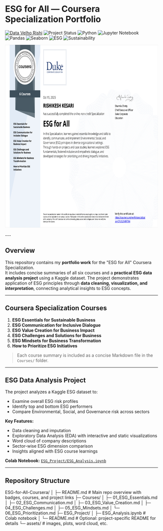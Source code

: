 # ESG for All — Coursera Specialization Portfolio
[![Data Velho Rishi](https://img.shields.io/badge/Data%20Velho-Rishi-blueviolet)](https://rishi-analytics.github.io/)
![Project Status](https://img.shields.io/badge/Project-Completed-brightgreen)
![Python](https://img.shields.io/badge/Python-3.12-blue)
![Jupyter Notebook](https://img.shields.io/badge/Jupyter-Notebook-orange)
![Pandas](https://img.shields.io/badge/Pandas-Data%20Analysis-blue)
![Seaborn](https://img.shields.io/badge/Seaborn-Visualization-purple)
![ESG](https://img.shields.io/badge/Domain-ESG-green)
![Sustainability](https://img.shields.io/badge/Focus-Sustainability-brightgreen)

<p id="PySpark_Certificate" align="center">

<img src="images/esg_certificate.png"  width="1000"  height="600">
    
</p>
---

## Overview
This repository contains my **portfolio work** for the "ESG for All" Coursera Specialization.  
It includes concise summaries of all six courses and a **practical ESG data analysis project** using a Kaggle dataset. The project demonstrates application of ESG principles through **data cleaning, visualization, and interpretation**, connecting analytical insights to ESG concepts.

---

## Coursera Specialization Courses
1. **ESG Essentials for Sustainable Business**  
2. **ESG Communication for Inclusive Dialogue**  
3. **ESG Value Creation for Business Impact**  
4. **ESG Challenges and Solutions for Business**  
5. **ESG Mindsets for Business Transformation**  
6. **How to Prioritize ESG Initiatives**

> Each course summary is included as a concise Markdown file in the `Courses/` folder.

---

## ESG Data Analysis Project
The project analyzes a Kaggle ESG dataset to:  
- Examine overall ESG risk profiles  
- Identify top and bottom ESG performers  
- Compare Environmental, Social, and Governance risk across sectors

**Key Features:**  
- Data cleaning and imputation  
- Exploratory Data Analysis (EDA) with interactive and static visualizations  
- Word cloud of company descriptions  
- Sector-wise ESG dimension comparison  
- Insights aligned with ESG course learnings

**Colab Notebook:** [`ESG_Project/ESG_Analysis.ipynb`](ESG_Project/ESG_Analysis.ipynb)

---

## Repository Structure
ESG-for-All-Coursera/
│
├─ README.md               # Main repo overview with badges, courses, and project links
├─ Courses/
│   ├─ 01_ESG_Essentials.md
│   ├─ 02_ESG_Communication.md
│   ├─ 03_ESG_Value_Creation.md
│   ├─ 04_ESG_Challenges.md
│   ├─ 05_ESG_Mindsets.md
│   └─ 06_ESG_Prioritization.md
├─ ESG_Project/
│   ├─ ESG_Analysis.ipynb  # Colab notebook
│   └─ README.md           # Optional: project-specific README for details
└─ assets/                 # images, plots, word cloud, etc.
